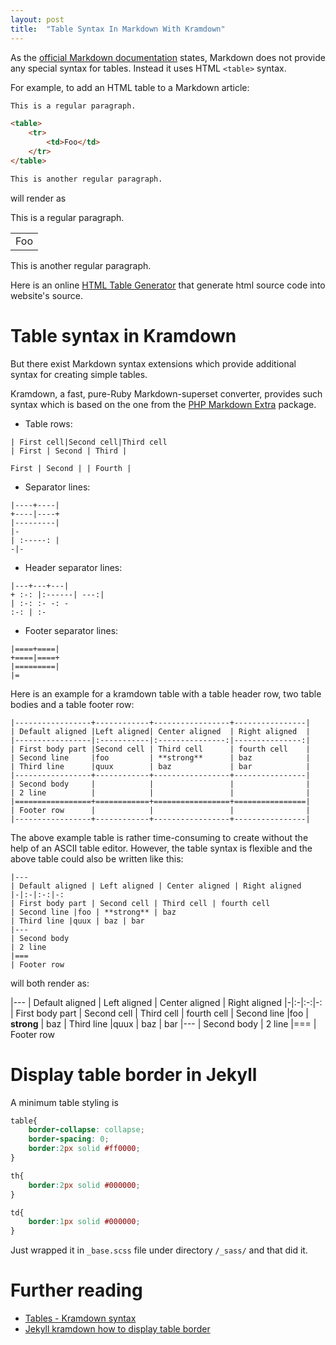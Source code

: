 ```yaml
---
layout: post
title:  "Table Syntax In Markdown With Kramdown"
---
```



As the [official Markdown documentation](http://daringfireball.net/projects/markdown/syntax) states, Markdown does not provide any special syntax for tables. Instead it uses HTML `<table>` syntax.

For example, to add an HTML table to a Markdown article:

```html
This is a regular paragraph.

<table>
    <tr>
        <td>Foo</td>
    </tr>
</table>

This is another regular paragraph.
```

will render as

This is a regular paragraph.

<table>
    <tr>
        <td>Foo</td>
    </tr>
</table>

This is another regular paragraph.

Here is an online [HTML Table Generator](http://www.tablesgenerator.com/html_tables) that generate html source code into website's source.

# Table syntax in Kramdown

But there exist Markdown syntax extensions which provide additional syntax for creating simple tables.

Kramdown, a fast, pure-Ruby Markdown-superset converter, provides such syntax which is based on the one from the [PHP Markdown Extra](https://michelf.ca/projects/php-markdown/extra/) package.

* Table rows:

```
| First cell|Second cell|Third cell
| First | Second | Third |

First | Second | | Fourth |
```

* Separator lines:

```
|----+----|
+----|----+
|---------|
|-
| :-----: |
-|-
```

  * Header separator lines:

```
|---+---+---|
+ :-: |:------| ---:|
| :-: :- -: -
:-: | :-
```

* Footer separator lines:

```
|====+====|
+====|====+
|=========|
|=
```

Here is an example for a kramdown table with a table header row, two table bodies and a table footer row:

```
|-----------------+------------+-----------------+----------------|
| Default aligned |Left aligned| Center aligned  | Right aligned  |
|-----------------|:-----------|:---------------:|---------------:|
| First body part |Second cell | Third cell      | fourth cell    |
| Second line     |foo         | **strong**      | baz            |
| Third line      |quux        | baz             | bar            |
|-----------------+------------+-----------------+----------------|
| Second body     |            |                 |                |
| 2 line          |            |                 |                |
|=================+============+=================+================|
| Footer row      |            |                 |                |
|-----------------+------------+-----------------+----------------|
```

The above example table is rather time-consuming to create without the help of an ASCII table editor. However, the table syntax is flexible and the above table could also be written like this:

```
|---
| Default aligned | Left aligned | Center aligned | Right aligned
|-|:-|:-:|-:
| First body part | Second cell | Third cell | fourth cell
| Second line |foo | **strong** | baz
| Third line |quux | baz | bar
|---
| Second body
| 2 line
|===
| Footer row
```

will both render as:

|---
| Default aligned | Left aligned | Center aligned | Right aligned
|-|:-|:-:|-:
| First body part | Second cell | Third cell | fourth cell
| Second line |foo | **strong** | baz
| Third line |quux | baz | bar
|---
| Second body
| 2 line
|===
| Footer row

# Display table border in Jekyll

A minimum table styling is

```scss
table{
    border-collapse: collapse;
    border-spacing: 0;
    border:2px solid #ff0000;
}

th{
    border:2px solid #000000;
}

td{
    border:1px solid #000000;
}
```

Just wrapped it in `_base.scss` file under directory `/_sass/` and that did it.

# Further reading

* [Tables - Kramdown syntax](http://kramdown.gettalong.org/syntax.html#tables)
* [Jekyll kramdown how to display table border](http://www.it1me.com/it-answers?id=28806135&ttl=Jekyll+kramdown+how+to+display+table+border)
